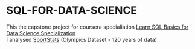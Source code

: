 # SQL-FOR-DATA-SCIENCE
This the capstone project for coursera specialiation [Learn SQL Basics for Data Science Specialization](https://www.coursera.org/specializations/learn-sql-basics-data-science)\
I analysed [SportStats](https://www.dropbox.com/sh/0wqw8fmiwrzr8ef/AABQijjQM522INXX1FCdamzma?dl=0) (Olympics Dataset - 120 years of data) 
